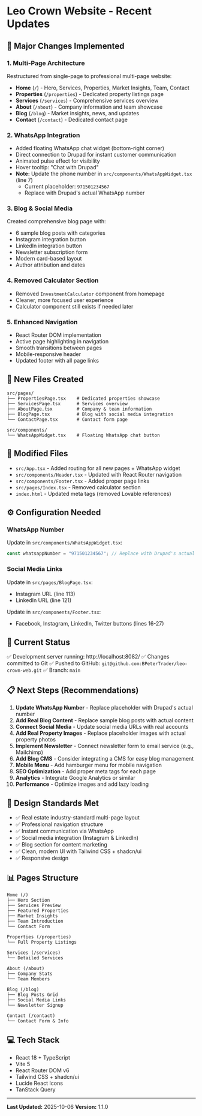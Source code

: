 # Leo Crown Website - Recent Updates

## 🎉 Major Changes Implemented

### 1. **Multi-Page Architecture**
Restructured from single-page to professional multi-page website:
- **Home** (`/`) - Hero, Services, Properties, Market Insights, Team, Contact
- **Properties** (`/properties`) - Dedicated property listings page
- **Services** (`/services`) - Comprehensive services overview
- **About** (`/about`) - Company information and team showcase
- **Blog** (`/blog`) - Market insights, news, and updates
- **Contact** (`/contact`) - Dedicated contact page

### 2. **WhatsApp Integration** 
- Added floating WhatsApp chat widget (bottom-right corner)
- Direct connection to Drupad for instant customer communication
- Animated pulse effect for visibility
- Hover tooltip: "Chat with Drupad"
- **Note:** Update the phone number in `src/components/WhatsAppWidget.tsx` (line 7)
  - Current placeholder: `971501234567`
  - Replace with Drupad's actual WhatsApp number

### 3. **Blog & Social Media**
Created comprehensive blog page with:
- 6 sample blog posts with categories
- Instagram integration button
- LinkedIn integration button
- Newsletter subscription form
- Modern card-based layout
- Author attribution and dates

### 4. **Removed Calculator Section**
- Removed `InvestmentCalculator` component from homepage
- Cleaner, more focused user experience
- Calculator component still exists if needed later

### 5. **Enhanced Navigation**
- React Router DOM implementation
- Active page highlighting in navigation
- Smooth transitions between pages
- Mobile-responsive header
- Updated footer with all page links

## 📁 New Files Created

```
src/pages/
├── PropertiesPage.tsx    # Dedicated properties showcase
├── ServicesPage.tsx      # Services overview
├── AboutPage.tsx         # Company & team information
├── BlogPage.tsx          # Blog with social media integration
└── ContactPage.tsx       # Contact form page

src/components/
└── WhatsAppWidget.tsx    # Floating WhatsApp chat button
```

## 🔧 Modified Files

- `src/App.tsx` - Added routing for all new pages + WhatsApp widget
- `src/components/Header.tsx` - Updated with React Router navigation
- `src/components/Footer.tsx` - Added proper page links
- `src/pages/Index.tsx` - Removed calculator section
- `index.html` - Updated meta tags (removed Lovable references)

## ⚙️ Configuration Needed

### WhatsApp Number
Update in `src/components/WhatsAppWidget.tsx`:
```typescript
const whatsappNumber = "971501234567"; // Replace with Drupad's actual number
```

### Social Media Links
Update in `src/pages/BlogPage.tsx`:
- Instagram URL (line 113)
- LinkedIn URL (line 121)

Update in `src/components/Footer.tsx`:
- Facebook, Instagram, LinkedIn, Twitter buttons (lines 16-27)

## 🚀 Current Status

✅ Development server running: http://localhost:8082/
✅ Changes committed to Git
✅ Pushed to GitHub: `git@github.com:BPeterTrader/leo-crown-web.git`
✅ Branch: `main`

## 📋 Next Steps (Recommendations)

1. **Update WhatsApp Number** - Replace placeholder with Drupad's actual number
2. **Add Real Blog Content** - Replace sample blog posts with actual content
3. **Connect Social Media** - Update social media URLs with real accounts
4. **Add Real Property Images** - Replace placeholder images with actual property photos
5. **Implement Newsletter** - Connect newsletter form to email service (e.g., Mailchimp)
6. **Add Blog CMS** - Consider integrating a CMS for easy blog management
7. **Mobile Menu** - Add hamburger menu for mobile navigation
8. **SEO Optimization** - Add proper meta tags for each page
9. **Analytics** - Integrate Google Analytics or similar
10. **Performance** - Optimize images and add lazy loading

## 🎨 Design Standards Met

- ✅ Real estate industry-standard multi-page layout
- ✅ Professional navigation structure
- ✅ Instant communication via WhatsApp
- ✅ Social media integration (Instagram & LinkedIn)
- ✅ Blog section for content marketing
- ✅ Clean, modern UI with Tailwind CSS + shadcn/ui
- ✅ Responsive design

## 📊 Pages Structure

```
Home (/)
├── Hero Section
├── Services Preview
├── Featured Properties
├── Market Insights
├── Team Introduction
└── Contact Form

Properties (/properties)
└── Full Property Listings

Services (/services)
└── Detailed Services

About (/about)
├── Company Stats
└── Team Members

Blog (/blog)
├── Blog Posts Grid
├── Social Media Links
└── Newsletter Signup

Contact (/contact)
└── Contact Form & Info
```

## 💻 Tech Stack

- React 18 + TypeScript
- Vite 5
- React Router DOM v6
- Tailwind CSS + shadcn/ui
- Lucide React Icons
- TanStack Query

---

**Last Updated:** 2025-10-06
**Version:** 1.1.0
